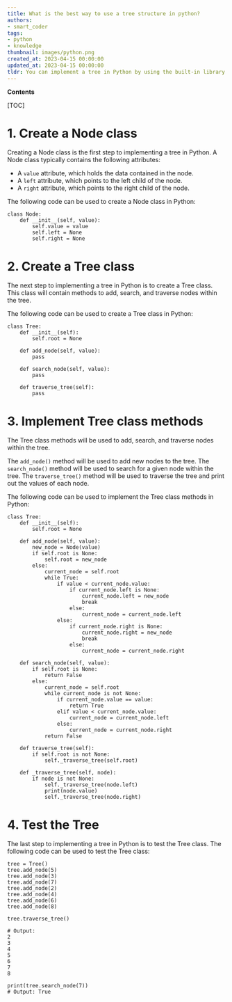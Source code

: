 ```yaml
---
title: What is the best way to use a tree structure in python?
authors:
- smart_coder
tags:
- python
- knowledge
thumbnail: images/python.png
created_at: 2023-04-15 00:00:00
updated_at: 2023-04-15 00:00:00
tldr: You can implement a tree in Python by using the built-in library collections.Tree.
---
```


**Contents**

[TOC]

# 1. Create a Node class

Creating a Node class is the first step to implementing a tree in Python. A Node class typically contains the following attributes: 

- A `value` attribute, which holds the data contained in the node. 
- A `left` attribute, which points to the left child of the node. 
- A `right` attribute, which points to the right child of the node. 

The following code can be used to create a Node class in Python: 

```
class Node: 
    def __init__(self, value): 
        self.value = value 
        self.left = None 
        self.right = None 
```

# 2. Create a Tree class 

The next step to implementing a tree in Python is to create a Tree class. This class will contain methods to add, search, and traverse nodes within the tree. 

The following code can be used to create a Tree class in Python: 

```
class Tree: 
    def __init__(self): 
        self.root = None 
    
    def add_node(self, value): 
        pass 
    
    def search_node(self, value): 
        pass 
    
    def traverse_tree(self): 
        pass 
```

# 3. Implement Tree class methods

The Tree class methods will be used to add, search, and traverse nodes within the tree. 

The `add_node()` method will be used to add new nodes to the tree. The `search_node()` method will be used to search for a given node within the tree. The `traverse_tree()` method will be used to traverse the tree and print out the values of each node. 

The following code can be used to implement the Tree class methods in Python: 

```
class Tree: 
    def __init__(self): 
        self.root = None 
    
    def add_node(self, value): 
        new_node = Node(value) 
        if self.root is None: 
            self.root = new_node 
        else: 
            current_node = self.root 
            while True: 
                if value < current_node.value: 
                    if current_node.left is None: 
                        current_node.left = new_node 
                        break 
                    else: 
                        current_node = current_node.left 
                else: 
                    if current_node.right is None: 
                        current_node.right = new_node 
                        break 
                    else: 
                        current_node = current_node.right 
    
    def search_node(self, value): 
        if self.root is None: 
            return False 
        else: 
            current_node = self.root 
            while current_node is not None: 
                if current_node.value == value: 
                    return True 
                elif value < current_node.value: 
                    current_node = current_node.left 
                else: 
                    current_node = current_node.right 
            return False 
    
    def traverse_tree(self): 
        if self.root is not None: 
            self._traverse_tree(self.root) 
    
    def _traverse_tree(self, node): 
        if node is not None: 
            self._traverse_tree(node.left) 
            print(node.value) 
            self._traverse_tree(node.right) 
```

# 4. Test the Tree

The last step to implementing a tree in Python is to test the Tree class. The following code can be used to test the Tree class: 

```
tree = Tree() 
tree.add_node(5) 
tree.add_node(3) 
tree.add_node(7) 
tree.add_node(2) 
tree.add_node(4) 
tree.add_node(6) 
tree.add_node(8) 

tree.traverse_tree() 

# Output: 
2 
3 
4 
5 
6 
7 
8

print(tree.search_node(7)) 
# Output: True 
```
